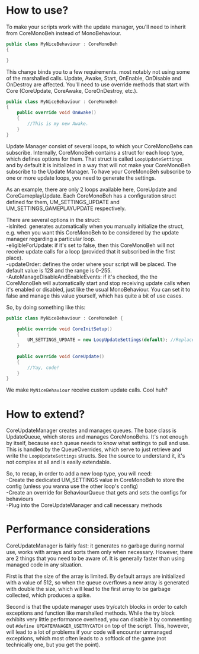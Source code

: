 # How to use?

To make your scripts work with the update manager, you'll need to inherit from CoreMonoBeh instead of MonoBehaviour.  

```C#
public class MyNiceBehaviour : CoreMonoBeh
{

}
```

This change binds you to a few requirements. most notably not using some of the marshalled calls. Update, Awake, Start, OnEnable, OnDisable and OnDestroy are affected. You'll need to use override methods that start with Core (CoreUpdate, CoreAwake, CoreOnDestroy, etc.).

```C#
public class MyNiceBehaviour : CoreMonoBeh
{
    public override void OnAwake()
    {
        //This is my new Awake.
    }
}
```

Update Manager consist of several loops, to which your CoreMonoBehs can subscribe. Internally, CoreMonoBeh contains a struct for each loop type, which defines options for them. That struct is called ```LoopUpdateSettings``` and by default it is initialized in a way that will not make your CoreMonoBeh subscribe to the Update Manager. To have your CoreMonoBeh subscribe to one or more update loops, you need to generate the settings.  

As an example, there are only 2 loops available here, CoreUpdate and CoreGameplayUpdate. Each CoreMonoBeh has a configuration struct defined for them, UM_SETTINGS_UPDATE and UM_SETTINGS_GAMEPLAYUPDATE respectively.

There are several options in the struct:  
-isInited: generates automatically when you manually initialize the struct, e.g. when you want this CoreMonoBeh to be considered by the update manager regarding a particular loop.  
-eligibleForUpdate: if it's set to false, then this CoreMonoBeh will not receive update calls for a loop (provided that it subscribed in the first place).  
-updateOrder: defines the order where your script will be placed. The default value is 128 and the range is 0-255.  
-AutoManageDisableAndEnableEvents: if it's checked, the the CoreMonoBeh will automatically start and stop receiving update calls when it's enabled or disabled, just like the usual MonoBehaviour. You can set it to false and manage this value yourself, which has quite a bit of use cases.  

So, by doing something like this:
```C#
public class MyNiceBehaviour : CoreMonoBeh {

    public override void CoreInitSetup()
    {
        UM_SETTINGS_UPDATE = new LoopUpdateSettings(default); //Replace defaults with your own values for something special
    }
    
    public override void CoreUpdate()
    {
        //Yay, code!
    }
}
```
We make ```MyNiceBehaviour``` receive custom update calls. Cool huh?

# How to extend?
CoreUpdateManager creates and manages queues. The base class is UpdateQueue, which stores and manages CoreMonoBehs. It's not enough by itself, because each queue needs to know what settings to pull and use. This is handled by the QueueOverrides, which serve to just retrieve and write the ```LoopUpdateSettings``` structs. See the source to understand it, it's not complex at all and is easily extendable.

So, to recap, in order to add a new loop type, you will need:  
-Create the dedicated UM_SETTINGS value in CoreMonoBeh to store the config (unless you wanna use the other loop's config)  
-Create an override for BehaviourQueue that gets and sets the configs for behaviours  
-Plug into the CoreUpdateManager and call necessary methods  

# Performance considerations
CoreUpdateManager is fairly fast: it generates no garbage during normal use, works with arrays and sorts them only when necessary. However, there are 2 things that you need to be aware of. It is generally faster than using managed code in any situation.

First is that the size of the array is limited. By default arrays are initialized with a value of 512, so when the queue overflows a new array is generated with double the size, which will lead to the first array to be garbage collected, which produces a spike.

Second is that the update manager uses try/catch blocks in order to catch exceptions and function like marshalled methods. While the try block exhibits very little performance overhead, you can disable it by commenting out ```#define UPDATEMANAGER_USETRYCATCH``` on top of the script. This, however, will lead to a lot of problems if your code will encounter unmanaged exceptions, which most often leads to a softlock of the game (not technically one, but you get the point).
